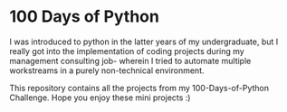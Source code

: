 # 100 Days of Python

I was introduced to python in the latter years of my undergraduate, but I really got into the implementation of coding projects during my management consulting job- wherein I tried to automate multiple workstreams in a purely non-technical environment. 

This repository contains all the projects from my 100-Days-of-Python Challenge. Hope you enjoy these mini projects :)



